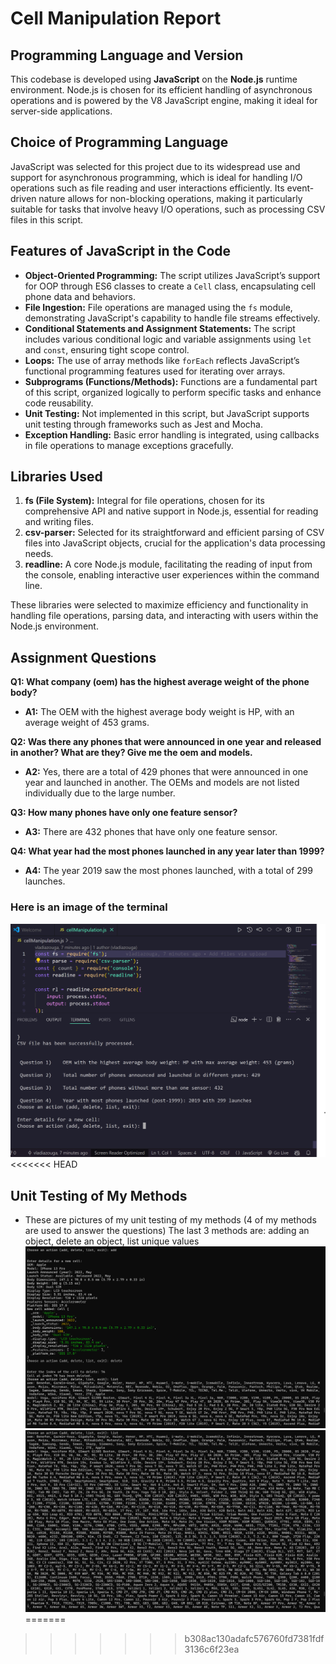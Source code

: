 # Cell Manipulation Report

## Programming Language and Version
This codebase is developed using **JavaScript** on the **Node.js** runtime environment. Node.js is chosen for its efficient handling of asynchronous operations and is powered by the V8 JavaScript engine, making it ideal for server-side applications.

## Choice of Programming Language
JavaScript was selected for this project due to its widespread use and support for asynchronous programming, which is ideal for handling I/O operations such as file reading and user interactions efficiently. Its event-driven nature allows for non-blocking operations, making it particularly suitable for tasks that involve heavy I/O operations, such as processing CSV files in this script.

## Features of JavaScript in the Code
- **Object-Oriented Programming:** The script utilizes JavaScript’s support for OOP through ES6 classes to create a `Cell` class, encapsulating cell phone data and behaviors.
- **File Ingestion:** File operations are managed using the `fs` module, demonstrating JavaScript's capability to handle file streams effectively.
- **Conditional Statements and Assignment Statements:** The script includes various conditional logic and variable assignments using `let` and `const`, ensuring tight scope control.
- **Loops:** The use of array methods like `forEach` reflects JavaScript’s functional programming features used for iterating over arrays.
- **Subprograms (Functions/Methods):** Functions are a fundamental part of this script, organized logically to perform specific tasks and enhance code reusability.
- **Unit Testing:** Not implemented in this script, but JavaScript supports unit testing through frameworks such as Jest and Mocha.
- **Exception Handling:** Basic error handling is integrated, using callbacks in file operations to manage exceptions gracefully.

## Libraries Used
1. **fs (File System):** Integral for file operations, chosen for its comprehensive API and native support in Node.js, essential for reading and writing files.
2. **csv-parser:** Selected for its straightforward and efficient parsing of CSV files into JavaScript objects, crucial for the application's data processing needs.
3. **readline:** A core Node.js module, facilitating the reading of input from the console, enabling interactive user experiences within the command line.

These libraries were selected to maximize efficiency and functionality in handling file operations, parsing data, and interacting with users within the Node.js environment.

## Assignment Questions

**Q1: What company (oem) has the highest average weight of the phone body?**
- **A1:** The OEM with the highest average body weight is HP, with an average weight of 453 grams.

**Q2: Was there any phones that were announced in one year and released in another? What are they? Give me the oem and models.**
- **A2:** Yes, there are a total of 429 phones that were announced in one year and launched in another. The OEMs and models are not listed individually due to the large number.

**Q3: How many phones have only one feature sensor?**
- **A3:** There are 432 phones that have only one feature sensor.

**Q4: What year had the most phones launched in any year later than 1999?**
- **A4:** The year 2019 saw the most phones launched, with a total of 299 launches.

### Here is an image of the terminal 
![alt text](image.png)
<<<<<<< HEAD

## Unit Testing of My Methods
- These are pictures of my unit testing of my methods (4 of my methods are used to answer the questions)
The last 3 methods are: adding an object, delete an object, list unique values 
![alt text](image2.png)
![alt text](image3.png)
=======
>>>>>>> b308ac130adafc576760fd7381fdf3136c6f23ea
